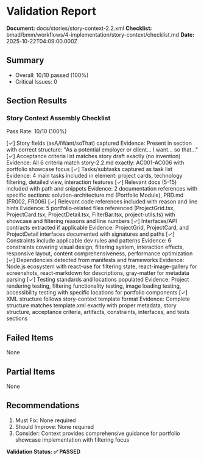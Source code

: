 # Validation Report

**Document:** docs/stories/story-context-2.2.xml
**Checklist:** bmad/bmm/workflows/4-implementation/story-context/checklist.md
**Date:** 2025-10-22T04:09:00.000Z

## Summary
- Overall: 10/10 passed (100%)
- Critical Issues: 0

## Section Results

### Story Context Assembly Checklist
Pass Rate: 10/10 (100%)

[✓] Story fields (asA/iWant/soThat) captured
Evidence: Present in <story> section with correct structure: "As a potential employer or client... I want... so that..."
[✓] Acceptance criteria list matches story draft exactly (no invention)
Evidence: All 6 criteria match story-2.2.md exactly: AC001-AC006 with portfolio showcase focus
[✓] Tasks/subtasks captured as task list
Evidence: 4 main tasks included in <tasks> element: project cards, technology filtering, detailed view, interaction features
[✓] Relevant docs (5-15) included with path and snippets
Evidence: 2 documentation references with specific sections: solution-architecture.md (Portfolio Module), PRD.md (FR002, FR006)
[✓] Relevant code references included with reason and line hints
Evidence: 5 portfolio-related files referenced (ProjectGrid.tsx, ProjectCard.tsx, ProjectDetail.tsx, FilterBar.tsx, project-utils.ts) with showcase and filtering reasons and line numbers
[✓] Interfaces/API contracts extracted if applicable
Evidence: ProjectGrid, ProjectCard, and ProjectDetail interfaces documented with signatures and paths
[✓] Constraints include applicable dev rules and patterns
Evidence: 6 constraints covering visual design, filtering system, interaction effects, responsive layout, content comprehensiveness, performance optimization
[✓] Dependencies detected from manifests and frameworks
Evidence: Node.js ecosystem with react-use for filtering state, react-image-gallery for screenshots, react-markdown for descriptions, gray-matter for metadata parsing
[✓] Testing standards and locations populated
Evidence: Project rendering testing, filtering functionality testing, image loading testing, accessibility testing with specific locations for portfolio components
[✓] XML structure follows story-context template format
Evidence: Complete structure matches template.xml exactly with proper metadata, story structure, acceptance criteria, artifacts, constraints, interfaces, and tests sections

## Failed Items
None

## Partial Items
None

## Recommendations
1. Must Fix: None required
2. Should Improve: None required
3. Consider: Context provides comprehensive guidance for portfolio showcase implementation with filtering focus

**Validation Status: ✅ PASSED**